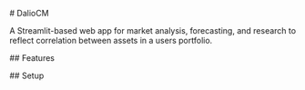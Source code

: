 \# DalioCM 



A Streamlit-based web app for market analysis, forecasting, and research to reflect correlation between assets in a users portfolio.



\##  Features



\##  Setup



